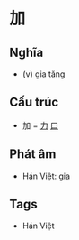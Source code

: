 # 加

## Nghĩa

* (v) gia tăng

## Cấu trúc
* 加 = [力](力.md) [口](口.md)

## Phát âm

* Hán Việt: gia

## Tags
* Hán Việt

<script>window.HANZI_FIELD='加';</script>
